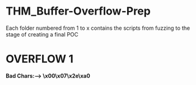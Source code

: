 # THM_Buffer-Overflow-Prep

Each folder numbered from 1 to x contains the scripts from fuzzing to the stage of creating a final POC 


# OVERFLOW 1

**Bad Chars:--> \x00\x07\x2e\xa0**
